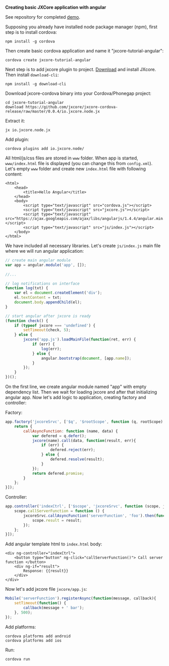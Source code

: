**Creating basic JXCore application with angular**

See repository for completed [demo](https://github.com/karaxuna/jxcore-tutorial-angular).

Supposing you already have installed node package manager (npm), first step is to install cordova:

    npm install -g cordova

Then create basic cordova application and name it "jxcore-tutorial-angular":

    cordova create jxcore-tutorial-angular

Next step is to add jxcore plugin to project. [Download](http://jxcore.com/downloads/) and install JXcore. Then install `download-cli`:

    npm install -g download-cli

Download jxcore-cordova binary into your Cordova/Phonegap project:

    cd jxcore-tutorial-angular
    download https://github.com/jxcore/jxcore-cordova-release/raw/master/0.0.4/io.jxcore.node.jx

Extract it:

    jx io.jxcore.node.jx

Add plugin:

    cordova plugins add io.jxcore.node/

All html/js/css files are stored in `www` folder. When app is started, `www/index.html` file is displayed (you can change this from `config.xml`). Let's empty `www` folder and create new `index.html` file with following content:

    <html>
        <head>
            <title>Hello Angular</title>
        </head>
        <body>
            <script type="text/javascript" src="cordova.js"></script>
            <script type="text/javascript" src="jxcore.js"></script>
            <script type="text/javascript" src="https://ajax.googleapis.com/ajax/libs/angularjs/1.4.4/angular.min.js"></script>
            <script type="text/javascript" src="js/index.js"></script>
        </body>
    </html>

We have included all necessary libraries. Let's create `js/index.js` main file where we will run angular application:

```javascript
// create main angular module
var app = angular.module('app', []);
    
//...

// log notifications on interface
function log(txt) {
    var el = document.createElement('div');
    el.textContent = txt;
    document.body.appendChild(el);
}

// start angular after jxcore is ready
(function check() {
    if (typeof jxcore === 'undefined') {
        setTimeout(check, 5);
    } else {
        jxcore('app.js').loadMainFile(function(ret, err) {
            if (err) {
                log(err);
            } else {
                angular.bootstrap(document, [app.name]);
            }
        });
    }
})();
```

On the first line, we create angular module named "app" with empty dependency list. Then we wait for loading jxcore and after that initializing angular app. Now let's add logic to application, creating factory and controller:

Factory:

```javascript
app.factory('jxcoreSrvc', ['$q', '$rootScope', function (q, rootScope) {
    return {
        callAsyncFunction: function (name, data) {
            var defered = q.defer();
            jxcore(name).call(data, function(result, err){
                if (err) {
                    defered.reject(err);
                } else {
                    defered.resolve(result);
                }
            });
            return defered.promise;
        }
    };
}]);
```

Controller:

```javascript
app.controller('indexCtrl', ['$scope', 'jxcoreSrvc', function (scope, jxcoreSrvc) {
    scope.callServerFunction = function () {
        jxcoreSrvc.callAsyncFunction('serverFunction', 'foo').then(function (result) {
            scope.result = result;
        });
    };
}]);
```

Add angular template html to `index.html` body:

    <div ng-controller="indexCtrl">
        <button type="button" ng-click="callServerFunction()"> Call server function </button>
        <div ng-if="result">
            Response: {{result}}
        </div>
    </div>

Now let's add jxcore file `jxcore/app.js`:

```javascript
Mobile('serverFunction').registerAsync(function(message, callback){
    setTimeout(function() {
        callback(message + ' bar');
    }, 500);
});
```

Add platforms:

    cordova platforms add android
    cordova platforms add ios
    
Run:

    cordova run
